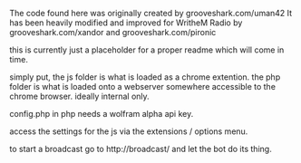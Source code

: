The code found here was originally created by grooveshark.com/uman42 
It has been heavily modified and improved for WritheM Radio by grooveshark.com/xandor and grooveshark.com/pironic

this is currently just a placeholder for a proper readme which will come in time.

simply put, the js folder is what is loaded as a chrome extention. the php folder is what is loaded onto a webserver somewhere accessible to the chrome browser. ideally internal only.

config.php in php needs a wolfram alpha api key.

access the settings for the js via the extensions / options menu.

to start a broadcast go to http://broadcast/ and let the bot do its thing.